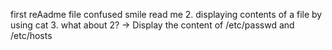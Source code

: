 first reAadme file
confused smile read me
2. displaying contents of a file by using cat
3. what about 2? -> Display the content of /etc/passwd and /etc/hosts
